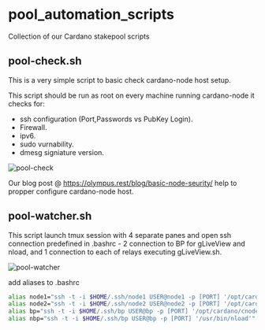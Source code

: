 # pool_automation_scripts
Collection of our Cardano stakepool scripts

## pool-check.sh 
This is a very simple script to basic check cardano-node host setup.

This script should be run as root on every machine running cardano-node it checks for: 
* ssh configuration (Port,Passwords vs PubKey Login).
* Firewall.
* ipv6.
* sudo vurnability.
* dmesg signiature version.

![pool-check](https://olympus.rest/media/django-summernote/2021-06-07/0525d0b1-fc56-4db2-b85b-ff12cbfc4f28.png)
 

 Our blog post @ https://olympus.rest/blog/basic-node-seurity/ help to propper configure cardano-node host.
 
 
## pool-watcher.sh 
This script launch tmux session with 4 separate panes and open ssh connection predefined  in .bashrc - 2 connection to BP for gLiveView and nload, and 1 connection to each of relays executing gLiveView.sh.

![pool-watcher](https://olympus.rest/media/django-summernote/2021-06-08/401e53f6-2820-42be-8e07-363ce99059b7.png)

add aliases to .bashrc
```bash
alias node1="ssh -t -i $HOME/.ssh/node1 USER@node1 -p [PORT] '/opt/cardano/cnode/scripts/gLiveView.sh'"
alias node2="ssh -t -i $HOME/.ssh/node2 USER@node2 -p [PORT] '/opt/cardano/cnode/scripts/gLiveView.sh'"
alias bp="ssh -t -i $HOME/.ssh/bp USER@bp -p [PORT] '/opt/cardano/cnode/scripts/gLiveView.sh'"
alias nbp="ssh -t -i $HOME/.ssh/bp USER@bp -p [PORT] '/usr/bin/nload'"
```
